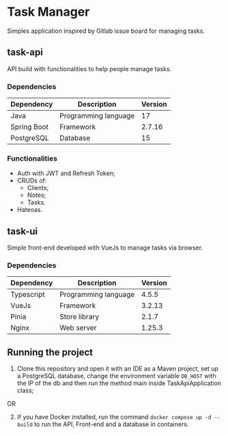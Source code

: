 # Task Manager

Simples application inspired by Gitlab issue board for managing tasks.

## task-api

API build with functionalities to help people manage tasks.

### Dependencies

| Dependency  | Description          | Version |
|-------------|----------------------|---------|
| Java        | Programming language | 17      |
| Spring Boot | Framework            | 2.7.16  |
| PostgreSQL  | Database             | 15      |

### Functionalities

- Auth with JWT and Refresh Token;
- CRUDs of:
  - Clients;
  - Notes;
  - Tasks.
- Hateoas.

## task-ui

Simple front-end developed with VueJs to manage tasks via browser.

### Dependencies

| Dependency | Description          | Version |
|------------|----------------------|---------|
| Typescript | Programming language | 4.5.5   |
| VueJs      | Framework            | 3.2.13  |
| Pinia      | Store library        | 2.1.7   |
| Nginx      | Web server           | 1.25.3  |

## Running the project

1. Clone this repository and open it with an IDE as a Maven project, set up a PostgreSQL database, change the environment variable ``DB_HOST`` with the IP of the db and then run the method main inside TaskApiApplication class;

OR

2. If you have Docker installed, run the command ``docker compose up -d --build`` to run the API, Front-end and a database in containers.  

